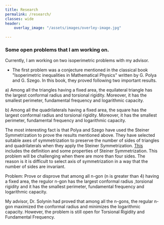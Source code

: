 ```yaml
---
title: Research
permalink: /research/
classes: wide
header:
    overlay_image: "/assets/images/overley-image.jpg"
    
---
```

### Some open problems that I am working on.

Currently, I am working on two isoperimetric problems with my advisor. 

- The first problem was a conjecture mentioned in the classical book "Isoperimetric inequalities in Mathematical Physics" written by G. Polya and G. Szego. In this book, they proved following two important results. 

a) Among all the triangles having a fixed area, the equilateral triangle has the largest conformal radius and torsional rigidity. Moreover, it has the smallest perimeter, fundamental frequency and logarithmic capacity. 

b) Among all the quadrilaterals having a fixed area, the square has the largest conformal radius and torsional rigidity. Moreover, it has the smallest perimeter, fundamental frequency and logarithmic capacity. 

The most interesting fact is that Polya and Szego have used the Steiner Symmetrization to prove the results mentioned above. They have selected suitable axes of symmetrization to preserve the number of sides of triangles and quadrilaterals when they apply the Steiner Symmetrization. [This](https://www.math.utah.edu/~treiberg/Steiner/SteinerSlides.pdf) includes the definition and some properties of Steiner Symmetrization. This problem will be challenging when there are more than four sides. The reason is it is difficult to select axis of symmetrization in a way that the number of sides are invariant. 

Problem: Prove or disprove that among all n-gon (n is greater than 4)  having a fixed area, the regulor n-gon has the largest conformal radius ,torsional rigidity and  it has the smallest perimeter, fundamental frequency and logarithmic capacity. 


My advisor, Dr. Solynin had proved that among all the n-gons, the regular n-gon maximized the conformal radius and minimizes the logarithmic capacity. However, the problem is still open for Torsional Rigidity and Fundamental Frequency. 



